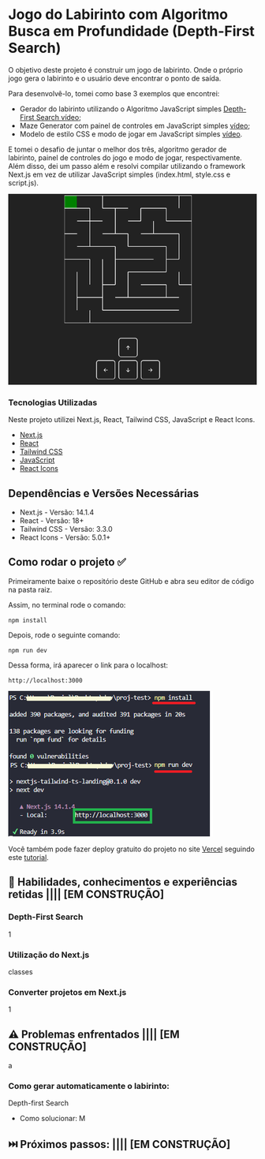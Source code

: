 # Jogo do Labirinto com Algoritmo Busca em Profundidade (Depth-First Search)

O objetivo deste projeto é construir um jogo de labirinto. Onde o próprio jogo gera o labirinto e o usuário deve encontrar o ponto de saída.

Para desenvolvê-lo, tomei como base 3 exemplos que encontrei:

- Gerador do labirinto utilizando o Algoritmo JavaScript simples [Depth-First Search vídeo](https://www.youtube.com/watch?v=UnKvDZ7wqUY);
- Maze Generator com painel de controles em JavaScript simples [vídeo](https://www.youtube.com/watch?v=RrpFqVBLlmI);
- Modelo de estilo CSS e modo de jogar em JavaScript simples [vídeo](https://www.youtube.com/shorts/DLu3sh4wWxg).

E tomei o desafio de juntar o melhor dos três, algoritmo gerador de labirinto, painel de controles do jogo e modo de jogar, respectivamente. Além disso, dei um passo além e resolvi compilar utilizando o framework Next.js em vez de utilizar JavaScript simples (index.html, style.css e script.js).

<img src="https://github.com/danielbelle/maze-game-nextjs/blob/main/src/assets/maze-photo.png" alt="Maze" />


### Tecnologias Utilizadas

Neste projeto utilizei Next.js, React, Tailwind CSS, JavaScript e React Icons.

- [Next.js](https://nextjs.org/)
- [React](https://react.dev/)
- [Tailwind CSS](https://tailwindcss.com/)
- [JavaScript](https://developer.mozilla.org/en-US/docs/Web/JavaScript)
- [React Icons](https://react-icons.github.io/react-icons/)

## Dependências e Versões Necessárias

- Next.js - Versão: 14.1.4
- React - Versão: 18+
- Tailwind CSS - Versão: 3.3.0
- React Icons - Versão: 5.0.1+

## Como rodar o projeto ✅

Primeiramente baixe o repositório deste GitHub e abra seu editor de código na pasta raiz.

Assim, no terminal rode o comando:

```
npm install
```

Depois, rode o seguinte comando:

```
npm run dev
```

Dessa forma, irá aparecer o link para o localhost:

```
http://localhost:3000
```

<img src="https://github.com/danielbelle/nextjs-tailwindcss-landing/blob/main/public/assets/github-install.png" alt="Projeto" />

Você também pode fazer deploy gratuito do projeto no site [Vercel](https://vercel.com/) seguindo este [tutorial](https://www.youtube.com/watch?v=e_92Fz99q18).


## 🧠 Habilidades, conhecimentos e experiências retidas |||| [EM CONSTRUÇÃO]

### Depth-First Search
1

### Utilização do Next.js
classes

### Converter projetos em Next.js
1


## ⚠️ Problemas enfrentados |||| [EM CONSTRUÇÃO]

a


### Como gerar automaticamente o labirinto: 
Depth-first Search
* Como solucionar: M


## ⏭️ Próximos passos: |||| [EM CONSTRUÇÃO]

### 

### 
